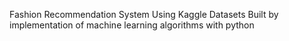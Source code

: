 Fashion Recommendation System 
Using Kaggle Datasets
Built by implementation of machine learning algorithms with python
